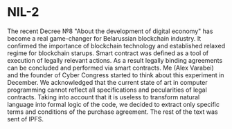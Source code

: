 # NIL-2
The recent Decree №8 "About the development of digital economy" has become a real game-changer for Belarussian blockchain industry. It confirmed the importance of blockchain technology and established relaxed regime for blockchain starups. Smart contract was defined as a tool of execution of legally relevant actions. As a result legally binding agreements can be concluded and performed via smart contracts.
Me (Alex Varabei) and the founder of Cyber Congress started to think about this experiment in December. We acknowledged that the current state of art in computer programming cannot reflect all specifications and pecularities of legal contracts. Taking into account that it is useless to transform natural language into formal logic of the code, we decided to extract only specific terms and conditions of the purchase agreement. The rest of the text was sent of IPFS. 
